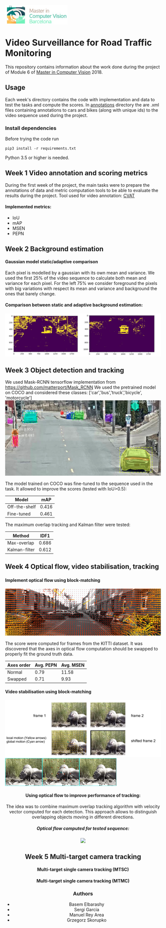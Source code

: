 
![](images/logo.png?raw=true)


# Video Surveillance for Road Traffic Monitoring

 This repository contains information about the work done during the project of Module 6 of [Master in Computer Vision](http://pagines.uab.cat/mcv/) 2018.

 ## Usage

 Each week's directory contains the code with implementation and data to test the tasks and compute the scores. In [annotations](annotations) directory the are .xml files containing annotations to cars and bikes (along with unique ids) to the video sequence used during the project.

 ### Install dependencies
Before trying the code run
```
pip3 install -r requirements.txt
```
Python 3.5 or higher is needed.


## Week 1 Video annotation and scoring metrics
During the first week of the project, the main tasks were to prepare the annotations of data and metric computation tools to be able to evaluate the results during the project.
Tool used for video annotation: [CVAT](https://github.com/opencv/cvat)
#### Implemented metrics:
 - IoU
 - mAP
 - MSEN
 - PEPN 
## Week 2 Background estimation
#### Gaussian model static/adaptive comparison
Each pixel is modelled by a gaussian with its
own mean and variance.
We used the first 25% of the video sequence
to calculate both mean and variance for each
pixel.
For the left 75% we consider foreground the
pixels with big variations with respect its mean
and variance and background the ones that
barely change.
#### Comparison between static and adaptive background estimation:
![](images/gauss_adaptive.png?raw=true)

## Week 3 Object detection and tracking
We used Mask-RCNN tensorflow implementation from https://github.com/matterport/Mask_RCNN
We used the pretrained model on COCO and  considered these classes:
['car','bus','truck','bicycle', 'motorcycle']
![](images/segmented.png?raw=true)

The model trained on COCO was fine-tuned to the sequence used in the task.
It allowed to improve the scores (tested with IoU>0.5):

| Model | mAP |
|-|-|
|Off-the-shelf|0.416|
|Fine-tuned|0.461|

The maximum overlap tracking and Kalman filter were tested:

| Method | IDF1 |
|-|-|
|Max-overlap|0.686|
|Kalman-filter|0.612|

## Week 4 Optical flow, video stabilisation, tracking
### 
#### Implement optical flow using block-matching
![](images/opt_flow1.png?raw=true)

The score were computed for frames from the KITTI dataset. It was discovered that the axes in optical flow computation should be swapped to properly fit the ground truth data.

| Axes order | Avg. PEPN | Avg. MSEN|
|-|-|-|
|Normal|0.79|11.58|
|Swapped|0.71|9.93|

#### Video stabilisation using block-matching
![](images/stabilisation.png?raw=true)
![](images/1.gif?raw=true)<div style="text-align:center">


#### Using optical flow to improve performance of tracking:
The idea was to combine maximum overlap tracking algorithm with velocity vector computed for each detection. This approach allows to distinguish overlapping objects moving in different directions.
##### Optical flow computed for tested sequence:
![](images/opt_flow_cars.gif?raw=true)

## Week 5 Multi-target camera tracking
#### Multi-target single camera tracking (MTSC)
#### Multi-target single camera tracking (MTMC)

### Authors
- Basem Elbarashy
- Sergi Garcia
- Manuel Rey Area
- Grzegorz Skorupko
